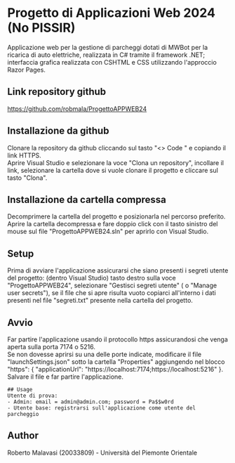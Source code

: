 # Progetto di Applicazioni Web 2024 (No PISSIR)
Applicazione web per la gestione di parcheggi dotati di MWBot per la ricarica di auto elettriche, realizzata in C# tramite il framework .NET; interfaccia grafica realizzata con CSHTML e CSS utilizzando l'approccio Razor Pages.

## Link repository github
https://github.com/robmala/ProgettoAPPWEB24

## Installazione da github
Clonare la repository da github cliccando sul tasto "<> Code " e copiando il link HTTPS.  
Aprire Visual Studio e selezionare la voce "Clona un repository", incollare il link, selezionare la cartella dove si vuole clonare il progetto e cliccare sul tasto "Clona".

## Installazione da cartella compressa
Decomprimere la cartella del progetto e posizionarla nel percorso preferito. Aprire la cartella decompressa e fare doppio click con il tasto sinistro del mouse sul file "ProgettoAPPWEB24.sln" per aprirlo con Visual Studio.

## Setup
Prima di avviare l'applicazione assicurarsi che siano presenti i segreti utente del progetto: (dentro Visual Studio) tasto destro sulla voce "ProgettoAPPWEB24", selezionare "Gestisci segreti utente" ( o "Manage user secrets"), se il file che si apre risulta vuoto copiarci all'interno i dati presenti nel file "segreti.txt" presente nella cartella del progetto.

## Avvio
Far partire l'applicazione usando il protocollo https assicurandosi che venga aperta sulla porta 7174 o 5216.  
Se non dovesse aprirsi su una delle porte indicate, modificare il file "launchSettings.json" sotto la cartella "Properties" aggiungendo nel blocco "https": { "applicationUrl": "https://localhost:7174;https://localhost:5216" }.
Salvare il file e far partire l'applicazione.

```
## Usage
Utente di prova:
- Admin: email = admin@admin.com; password = Pa$$w0rd
- Utente base: registrarsi sull'applicazione come utente del parcheggio
```

## Author
Roberto Malavasi (20033809) - Università del Piemonte Orientale
